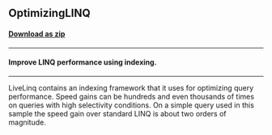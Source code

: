 ## OptimizingLINQ
#### [Download as zip](https://grapecity.github.io/DownGit/#/home?url=https://github.com/GrapeCity/ComponentOne-WinForms-Samples/tree/master/NetFramework\DataSource\VB\LiveLinq\GettingStarted\OptimizingLINQ)
____
#### Improve LINQ performance using indexing.
____
LiveLinq contains an indexing framework that it uses for optimizing query performance.
Speed gains can be hundreds and even thousands of times on queries with high selectivity conditions.
On a simple query used in this sample the speed gain over standard LINQ is about two orders of magnitude.
